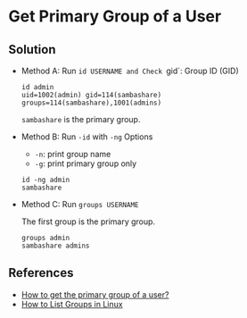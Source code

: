# Get Primary Group of a User

## Solution
* Method A: Run `id USERNAME and Check `gid`: Group ID (GID)

  ```
  id admin
  uid=1002(admin) gid=114(sambashare) groups=114(sambashare),1001(admins)
  ```

  `sambashare` is the primary group.

* Method B: Run `-id` with `-ng` Options
  * `-n`: print group name
  * `-g`: print primary group only

  ```
  id -ng admin
  sambashare
  ```

* Method C: Run `groups USERNAME`

  The first group is the primary group.

  ```
  groups admin
  sambashare admins
  ```

## References
* [How to get the primary group of a user?](https://unix.stackexchange.com/questions/410367/how-to-get-the-primary-group-of-a-user)
* [How to List Groups in Linux](https://linuxize.com/post/how-to-list-groups-in-linux/)
